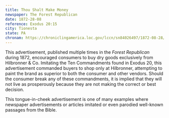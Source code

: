 ```yaml
---
title: Thou Shalt Make Money
newspaper: The Forest Republican
date: 1872-28-08
reference: Exodus 20:15
city: Tionesta
state: PA
chronam: https://chroniclingamerica.loc.gov/lccn/sn84026497/1872-08-28/ed-1/seq-3/#words=thou+shalt+steal
---
```


This advertisement, published multiple times in the *Forest Republican* during 1872, encouraged consumers to buy dry goods exclusively from Hilbronner & Co. Imitating the Ten Commandments found in Exodus 20, this advertisement commanded buyers to shop only at Hilbronner, attempting to paint the brand as superior to both the consumer and other vendors. Should the consumer break any of these commandments, it is implied that they will not live as prosperously because they are not making the correct or best decision. 

This tongue-in-cheek advertisement is one of many examples where newspaper advertisements or articles imitated or even parodied well-known passages from the Bible.